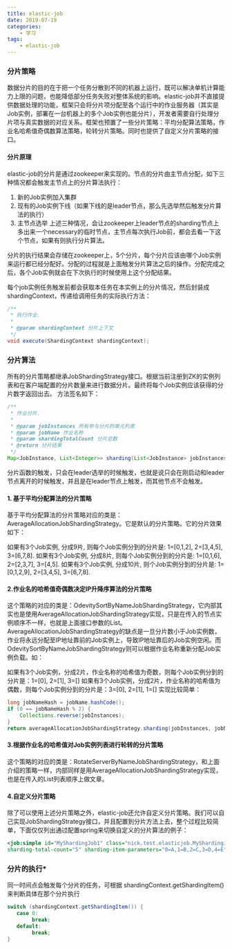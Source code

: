 ```yaml
---
title: elastic-job
date: 2019-07-19
categories:
    - 学习
tags:
    - elastic-job
---
```


### 分片策略

数据分片的目的在于把一个任务分散到不同的机器上运行，既可以解决单机计算能力上限的问题，也能降低部分任务失败对整体系统的影响。elastic-job并不直接提供数据处理的功能，框架只会将分片项分配至各个运行中的作业服务器（其实是Job实例，部署在一台机器上的多个Job实例也能分片），开发者需要自行处理分片项与真实数据的对应关系。框架也预置了一些分片策略：平均分配算法策略，作业名哈希值奇偶数算法策略，轮转分片策略。同时也提供了自定义分片策略的接口。

#### 分片原理

elastic-job的分片是通过zookeeper来实现的。节点的分片由主节点分配，如下三种情况都会触发主节点上的分片算法执行：

1. 新的Job实例加入集群
2. 现有的Job实例下线（如果下线的是leader节点，那么先选举然后触发分片算法的执行）
3. 主节点选举
上述三种情况，会让zookeeper上leader节点的sharding节点上多出来一个necessary的临时节点，主节点每次执行Job前，都会去看一下这个节点，如果有则执行分片算法。

分片的执行结果会存储在zookeeper上，5个分片，每个分片应该由哪个Job实例来运行都已经分配好。分配的过程就是上面触发分片算法之后的操作。分配完成之后，各个Job实例就会在下次执行的时候使用上这个分配结果。

每个job实例任务触发前都会获取本任务在本实例上的分片情况，然后封装成shardingContext，传递给调用任务的实际执行方法：

<!-- more -->

``` java
/**
 * 执行作业.
 *
 * @param shardingContext 分片上下文
 */
void execute(ShardingContext shardingContext);
```

### 分片算法

所有的分片策略都继承JobShardingStrategy接口。根据当前注册到ZK的实例列表和在客户端配置的分片数量来进行数据分片。最终将每个Job实例应该获得的分片数字返回出去。 方法签名如下：

``` java
/**
 * 作业分片.
 * 
 * @param jobInstances 所有参与分片的单元列表
 * @param jobName 作业名称
 * @param shardingTotalCount 分片总数
 * @return 分片结果
 */
Map<JobInstance, List<Integer>> sharding(List<JobInstance> jobInstances, String jobName, int shardingTotalCount);
```

分片函数的触发，只会在leader选举的时候触发，也就是说只会在刚启动和leader节点离开的时候触发，并且是在leader节点上触发，而其他节点不会触发。

#### 1. 基于平均分配算法的分片策略

基于平均分配算法的分片策略对应的类是：AverageAllocationJobShardingStrategy。它是默认的分片策略。它的分片效果如下：

如果有3个Job实例, 分成9片, 则每个Job实例分到的分片是: 1=[0,1,2], 2=[3,4,5], 3=[6,7,8].
如果有3个Job实例, 分成8片, 则每个Job实例分到的分片是: 1=[0,1,6], 2=[2,3,7], 3=[4,5].
如果有3个Job实例, 分成10片, 则个Job实例分到的分片是: 1=[0,1,2,9], 2=[3,4,5], 3=[6,7,8].

#### 2.作业名的哈希值奇偶数决定IP升降序算法的分片策略

这个策略的对应的类是：OdevitySortByNameJobShardingStrategy，它内部其实也是使用AverageAllocationJobShardingStrategy实现，只是在传入的节点实例顺序不一样，也就是上面接口参数的List<JobInstance>。AverageAllocationJobShardingStrategy的缺点是一旦分片数小于Job实例数，作业将永远分配至IP地址靠前的Job实例上，导致IP地址靠后的Job实例空闲。而OdevitySortByNameJobShardingStrategy则可以根据作业名称重新分配Job实例负载。如：

如果有3个Job实例，分成2片，作业名称的哈希值为奇数，则每个Job实例分到的分片是：1=[0], 2=[1], 3=[]
如果有3个Job实例，分成2片，作业名称的哈希值为偶数，则每个Job实例分到的分片是：3=[0], 2=[1], 1=[]
实现比较简单：

``` java
long jobNameHash = jobName.hashCode();
if (0 == jobNameHash % 2) {
    Collections.reverse(jobInstances);
}
return averageAllocationJobShardingStrategy.sharding(jobInstances, jobName, shardingTotalCount);
```

#### 3.根据作业名的哈希值对Job实例列表进行轮转的分片策略

这个策略的对应的类是：RotateServerByNameJobShardingStrategy，和上面介绍的策略一样，内部同样是用AverageAllocationJobShardingStrategy实现，也是在传入的List<JobInstance>列表顺序上做文章。

#### 4.自定义分片策略

除了可以使用上述分片策略之外，elastic-job还允许自定义分片策略。我们可以自己实现JobShardingStrategy接口，并且配置到分片方法上去，整个过程比较简单，下面仅仅列出通过配置spring来切换自定义的分片算法的例子：

``` xml
<job:simple id="MyShardingJob1" class="nick.test.elasticjob.MyShardingJob1" registry-center-ref="regCenter" cron="0/10 * * * * ?" 
sharding-total-count="5" sharding-item-parameters="0=A,1=B,2=C,3=D,4=E" job-sharding-strategy-class="nick.test.elasticjob.MyJobShardingStrategy"/>
```

### 分片的执行*

同一时间点会触发每个分片的任务，可根据 shardingContext.getShardingItem() 来判断具体在那个分片执行

``` java
switch (shardingContext.getShardingItem()) {
   case 0:
        break;
   default:
        break;
}
```

